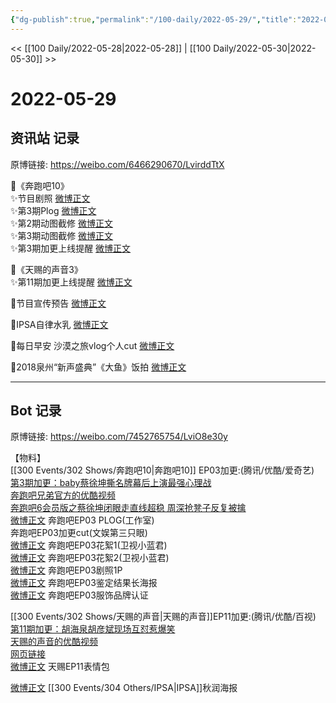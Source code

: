 ```yaml
---
{"dg-publish":true,"permalink":"/100-daily/2022-05-29/","title":"2022-05-29"}
---
```



<< [[100 Daily/2022-05-28\|2022-05-28]] | [[100 Daily/2022-05-30\|2022-05-30]] >>

# 2022-05-29

## 资讯站 记录

原博链接: https://weibo.com/6466290670/LvirddTtX

🌟《奔跑吧10》  
✨节目剧照 [微博正文](https://m.weibo.cn/6466290670/4774509795871756)  
✨第3期Plog [微博正文](https://m.weibo.cn/6466290670/4774433678690763)  
✨第2期动图截修 [微博正文](https://m.weibo.cn/6466290670/4774563944337298)  
✨第3期动图截修 [微博正文](https://m.weibo.cn/6466290670/4774572487874277)  
✨第3期加更上线提醒 [微博正文](https://m.weibo.cn/6466290670/4774434961884655)

🌟《天赐的声音3》  
✨第11期加更上线提醒 [微博正文](https://m.weibo.cn/6466290670/4774436253994488)

🌟节目宣传预告 [微博正文](https://m.weibo.cn/6466290670/4774613235794623)

🌟IPSA自律水乳 [微博正文](https://m.weibo.cn/6466290670/4774472244531512)

🌟每日早安 沙漠之旅vlog个人cut [微博正文](https://m.weibo.cn/6466290670/4774379969839192)

🌟2018泉州“新声盛典”《大鱼》饭拍 [微博正文](https://m.weibo.cn/6466290670/4774396478623184)

---
## Bot 记录

原博链接: https://weibo.com/7452765754/LviO8e30y

【物料】  
[[300 Events/302 Shows/奔跑吧10\|奔跑吧10]] EP03加更:(腾讯/优酷/爱奇艺)  
[第3期加更：baby蔡徐坤撕名牌幕后上演最强心理战](https://weibo.cn/sinaurl?u=http%3A%2F%2Fv.qq.com%2Fx%2Fcover%2Fmzc00200te7ifuq%2Fv0042g85ndv.html)  
[奔跑吧兄弟官方的优酷视频](https://weibo.cn/sinaurl?u=https%3A%2F%2Fv.youku.com%2Fv_show%2Fid_XNTg2OTY1MjM2OA%3D%3D.html%3Fx%26sharefrom%3Dandroid%26scene%3Dlong%26playMode%3Dnormal%26sharekey%3D35fd2413d74b1b6d222ca719931d38a11)  
[奔跑吧6会员版之蔡徐坤闭眼走直线超稳 周深抢凳子反复被擒](https://weibo.cn/sinaurl?u=https%3A%2F%2Fm.iqiyi.com%2Fv_2556woqcg64.html%3Fvfrm%3D2-3-0-1)  
[微博正文](https://m.weibo.cn/7478855230/4774432436912284) 奔跑吧EP03 PLOG(工作室)  
[](https://m.weibo.cn/1371117067/4774443974921194) 奔跑吧EP03加更cut(文娱第三只眼)  
[微博正文](https://m.weibo.cn/5876797510/4774436055551781) 奔跑吧EP03花絮1(卫视小蓝君)  
[微博正文](https://m.weibo.cn/5876797510/4774439768817751) 奔跑吧EP03花絮2(卫视小蓝君)  
[微博正文](https://m.weibo.cn/5242381821/4774492590836018) 奔跑吧EP03剧照1P  
[微博正文](https://m.weibo.cn/5242381821/4774432197054786) 奔跑吧EP03鉴定结果长海报  
[微博正文](https://m.weibo.cn/2698016013/4774020093839021) 奔跑吧EP03服饰品牌认证

[[300 Events/302 Shows/天赐的声音\|天赐的声音]]EP11加更:(腾讯/优酷/百视)  
[第11期加更：胡海泉胡彦斌现场互怼惹爆笑](https://weibo.cn/sinaurl?u=http%3A%2F%2Fv.qq.com%2Fx%2Fcover%2Fmzc002007ub01lq%2Fz00427hegkm.html)  
[天赐的声音的优酷视频](https://weibo.cn/sinaurl?u=https%3A%2F%2Fv.youku.com%2Fv_show%2Fid_XNTIwNTM0NjkxNg%3D%3D.html%3Fx%26sharefrom%3Dandroid%26scene%3Dlong%26playMode%3Dnormal%26sharekey%3De4d7d1aacf94cd71e26207a86018cb139)  
[网页链接](https://weibo.cn/sinaurl?u=https%3A%2F%2Fbp-share.bestv.com.cn%2Fbp-share%2FsharePage.html%3FtitleId%3D462517%26contentId%3D10121%26currentEpisode%3D11%26modelType%3D1)  
[微博正文](https://m.weibo.cn/1315706994/4774462391845975) 天赐EP11表情包

[微博正文](https://m.weibo.cn/1851789841/4774466473952565) [[300 Events/304 Others/IPSA\|IPSA]]秋润海报
